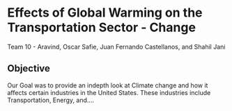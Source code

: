 # Effects of Global Warming on the Transportation Sector - Change
Team 10 - Aravind, Oscar Safie, Juan Fernando Castellanos, and Shahil Jani
## Objective
Our Goal was to provide an indepth look at Climate change and how it affects certain industries in the United States. These industries include Transportation, Energy, and....
